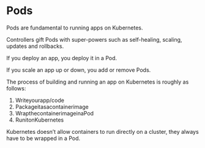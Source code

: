 # Pods
Pods are fundamental to running apps on Kubernetes.

Controllers gift Pods with super-powers such as self-healing, scaling, updates and rollbacks. 

If you deploy an app, you deploy it in a Pod. 

If you scale an app up or down, you add or remove Pods.

The process of building and running an app on Kubernetes is roughly as follows:

1. Writeyourapp/code
2. Packageitasacontainerimage
3. WrapthecontainerimageinaPod 
4. RunitonKubernetes

Kubernetes doesn’t allow containers to run directly on a cluster, they always have to be wrapped in a Pod.